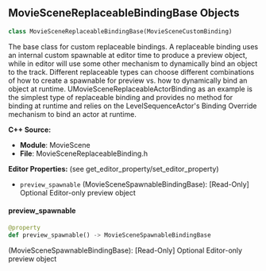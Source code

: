 ## MovieSceneReplaceableBindingBase Objects

```python
class MovieSceneReplaceableBindingBase(MovieSceneCustomBinding)
```

The base class for custom replaceable bindings. A replaceable binding uses an internal custom spawnable at editor time to produce a preview object,
while in editor will use some other mechanism to dynamically bind an object to the track. Different replaceable types can choose different combinations
of how to create a spawnable for preview vs. how to dynamically bind an object at runtime.
UMovieSceneReplaceableActorBinding as an example is the simplest type of replaceable binding and provides no method for binding at runtime and relies on the LevelSequenceActor's Binding Override
mechanism to bind an actor at runtime.

**C++ Source:**

- **Module**: MovieScene
- **File**: MovieSceneReplaceableBinding.h

**Editor Properties:** (see get_editor_property/set_editor_property)

- ``preview_spawnable`` (MovieSceneSpawnableBindingBase):  [Read-Only] Optional Editor-only preview object

<a id="unreal.MovieSceneReplaceableBindingBase.preview_spawnable"></a>

#### preview_spawnable

```python
@property
def preview_spawnable() -> MovieSceneSpawnableBindingBase
```

(MovieSceneSpawnableBindingBase):  [Read-Only] Optional Editor-only preview object

<a id="unreal.MovieSceneReplaceableActorBinding"></a>